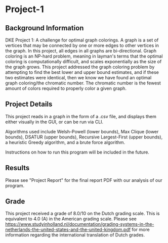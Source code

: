 # Project-1

## Background Information
DKE Project 1: A challenge for optimal graph colorings. A graph is a set of vertices that may be connected by one or more edges to other vertices in the graph. In this project, all edges in all graphs are bi-directional.
Graph coloring is an NP-hard problem, meaning in layman's terms that the optimal coloring is computationally difficult, and scales exponentially as the size of the graph grows. 
This project addressed the graph coloring problem by attempting to find the best lower and upper bound estimates, and if these two estimates were identical, then we know we have found an optimal graph coloring/the chromatic number. The chromatic number is the fewest amount of colors required to properly color a given graph. 

## Project Details
This project reads in a graph in the form of a .csv file, and displays them either visually in the GUI, or can be run via CLI.

Algorithms used include Welsh-Powell (lower bounds), Max Clique (lower bounds), DSATUR (upper bounds), Recursive Largest-First (upper bounds), a heuristic Greedy algorithm, and a brute force algorithm. 

Instructions on how to run this program will be included in the future. 

## Results
Please see "Project Report" for the final report PDF with our analysis of our program.

## Grade
This project received a grade of 8.0/10 on the Dutch grading scale. This is equivalent to 4.0 (A) in the American grading scale. Please see https://www.studyinholland.nl/documentation/grading-systems-in-the-netherlands-the-united-states-and-the-united-kingdom.pdf for more information regarding the international translation of Dutch grades.
